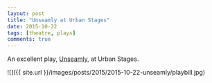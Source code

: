 ```yaml
---
layout: post
title: "Unseamly at Urban Stages"
date: 2015-10-22
tags: [theatre, plays]
comments: true
---
```

An excellent play, [Unseamly](http://urbanstages.org/unseamly), at Urban Stages.

![]({{ site.url }}/images/posts/2015/2015-10-22-unseamly/playbill.jpg)

